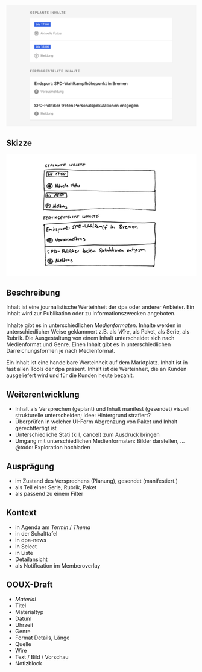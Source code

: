 ![](./Inhalt.png)

## Skizze
![](./Scribble.png)

## Beschreibung
Inhalt ist eine journalistische Werteinheit der dpa oder anderer Anbieter. Ein Inhalt wird zur Publikation oder zu Informationszwecken angeboten.

Inhalte gibt es in unterschiedlichen *Medienformaten*. Inhalte werden in unterschiedlicher Weise geklammert z.B.  als *Wire*, als Paket, als Serie, als Rubrik. Die Ausgestaltung von einem Inhalt unterscheidet sich nach Medienformat und Genre.  Einen Inhalt gibt es in unterschiedlichen Darreichungsformen je nach Medienformat.

Ein Inhalt ist eine handelbare Werteinheit auf dem Marktplatz. Inhalt ist in fast allen Tools der dpa präsent. Inhalt ist die Werteinheit, die  an Kunden ausgeliefert wird und für die Kunden heute bezahlt.

## Weiterentwicklung

* Inhalt als Versprechen (geplant) und Inhalt manifest (gesendet) visuell strukturelle unterscheiden; Idee: Hintergrund strafiert?
* Überprüfen in welcher UI-Form Abgrenzung von Paket und Inhalt gerechtfertigt ist
* Unterschiedliche Stati (kill, cancel) zum Ausdruck bringen
* Umgang mit unterschiedlichen Medienformaten: Bilder darstellen, ... @todo: Exploration hochladen

## Ausprägung
*  im Zustand des Versprechens (Planung), gesendet (manifestiert.)
* als Teil einer Serie, Rubrik, Paket
* als passend zu einem Filter

## Kontext
* in Agenda am *Termin* / *Thema*
* in der Schalttafel
* in dpa-news
* in Select
* in Liste
* Detailansicht
* als Notification im Memberoverlay

## OOUX-Draft
* *Material*
* Titel
* Materialtyp
* Datum
* Uhrzeit
* Genre
* Format Details, Länge
* Quelle
* Wire
* Text / Bild / Vorschau
* Notizblock
